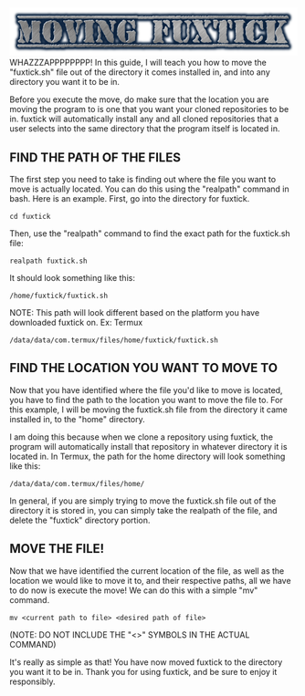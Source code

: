 ![Moving-Fuxtick-Logo](cooltext467253394887122.png)
WHAZZZAPPPPPPPP!
In this guide, I will teach you how to move the "fuxtick.sh" file out of the directory it comes installed in, and into any directory you want it to be in. 

Before you execute the move, do make sure that the location you are moving the program to is one that you want your cloned repositories to be in. fuxtick will automatically install any and all cloned repositories that a user selects into the same directory that the program itself is located in.
## FIND THE PATH OF THE FILES
The first step you need to take is finding out where the file you want to move is actually located. You can do this using the "realpath" command in bash. Here is an example.
First, go into the directory for fuxtick.
```
cd fuxtick
```
Then, use the "realpath" command to find the exact path for the fuxtick.sh file:
```
realpath fuxtick.sh
```
It should look something like this:
```
/home/fuxtick/fuxtick.sh
```
NOTE: This path will look different based on the platform you have downloaded fuxtick on. Ex: Termux
```
/data/data/com.termux/files/home/fuxtick/fuxtick.sh
```
## FIND THE LOCATION YOU WANT TO MOVE TO
Now that you have identified where the file you'd like to move is located, you have to find the path to the location you want to move the file to.
For this example, I will be moving the fuxtick.sh file from the directory it came installed in, to the "home" directory. 

I am doing this because when we clone a repository using fuxtick, the program will automatically install that repository in whatever directory it is located in.
In Termux, the path for the home directory will look something like this:
```
/data/data/com.termux/files/home/
```
In general, if you are simply trying to move the fuxtick.sh file out of the directory it is stored in, you can simply take the realpath of the file, and delete the "fuxtick" directory portion.
## MOVE THE FILE!
Now that we have identified the current location of the file, as well as the location we would like to move it to, and their respective paths, all we have to do now is execute the move!
We can do this with a simple "mv" command.
```
mv <current path to file> <desired path of file>
```
(NOTE: DO NOT INCLUDE THE "<>" SYMBOLS IN THE ACTUAL COMMAND)

It's really as simple as that! You have now moved fuxtick to the directory you want it to be in. Thank you for using fuxtick, and be sure to enjoy it responsibly.
